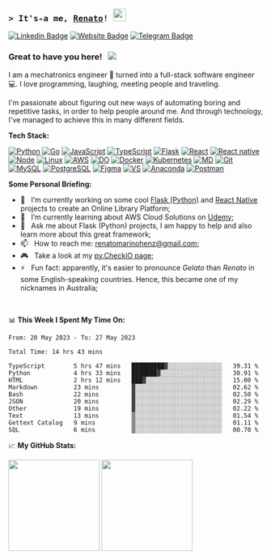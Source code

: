 <!--
**renatomh/renatomh** is a ✨ _special_ ✨ repository because its `README.md` (this file) appears on your GitHub profile.

- 👯 I’m looking to collaborate on ...
- 🤔 I’m looking for help with ...
-->

### <samp>&gt; It's-a me, <a href="https://github.com/renatomh" target="_blank">Renato</a>! <img src="https://media.giphy.com/media/hvRJCLFzcasrR4ia7z/giphy.gif" width="25"> </samp>

[![Linkedin Badge](https://img.shields.io/badge/-LinkedIn-0e76a8?style=flat-square&logo=Linkedin&logoColor=white)](https://www.linkedin.com/in/renato-marino-henz-a9081785/?locale=en_US)
[![Website Badge](https://img.shields.io/badge/Website-3b5998?style=flat-square&logo=google-chrome&logoColor=white)](https://www.mhsw.com.br/)
[![Telegram Badge](https://img.shields.io/badge/-Telegram-0088cc?style=flat-square&logo=Telegram&logoColor=white)](https://t.me/renatomarinohenz)

### Great to have you here! &nbsp; ![](https://visitor-badge.glitch.me/badge?page_id=renatomh.renatomh)

I am a mechatronics engineer 🦾 turned into a full-stack software engineer 💻. I love programming, laughing, meeting people and traveling.

I'm passionate about figuring out new ways of automating boring and repetitive tasks, in order to help people around me. And through technology, I've managed to achieve this in many different fields.

**Tech Stack:**

[![Python](https://img.shields.io/badge/-Python-000?style=for-the-badge&logo=python)](https://www.python.org/)
[![Go](https://img.shields.io/badge/Go-00ADD8?style=for-the-badge&logo=go&logoColor=white)](https://go.dev/)
[![JavaScript](https://img.shields.io/badge/JavaScript-F7E66A?style=for-the-badge&logo=javascript&logoColor=black)](https://developer.mozilla.org/docs/Web/JavaScript)
[![TypeScript](https://img.shields.io/badge/TypeScript-2F74C0?style=for-the-badge&logo=typescript&logoColor=white)](https://www.typescriptlang.org/)
[![Flask](https://img.shields.io/badge/Flask-000000?style=for-the-badge&logo=flask&logoColor=white)](https://flask.palletsprojects.com/en/2.2.x/)
[![React](https://img.shields.io/badge/React-5ED3F3?style=for-the-badge&logo=react&logoColor=black)](https://reactjs.org/)
[![React native](https://img.shields.io/badge/React_Native-61DAFB?style=for-the-badge&logo=react&logoColor=black)](https://reactnative.dev/)
[![Node](https://img.shields.io/badge/Node.js-7CB73F?style=for-the-badge&logo=node.js&logoColor=white)](https://nodejs.org/en/)
[![Linux](https://img.shields.io/badge/Linux-FCC624?style=for-the-badge&logo=linux&logoColor=black)](https://www.linux.org/)
[![AWS](https://img.shields.io/badge/AWS-FF9900?style=for-the-badge&logo=amazonaws&logoColor=white)](https://aws.amazon.com/)
[![DO](https://img.shields.io/badge/Digital_Ocean-0080FF?style=for-the-badge&logo=DigitalOcean&logoColor=white)](https://www.digitalocean.com/)
[![Docker](https://img.shields.io/badge/docker-%230db7ed.svg?style=for-the-badge&logo=docker&logoColor=white)](https://www.docker.com/)
[![Kubernetes](https://img.shields.io/badge/kubernetes-%23326ce5.svg?style=for-the-badge&logo=kubernetes&logoColor=white)](https://kubernetes.io/)
[![MD](https://img.shields.io/badge/Markdown-000000?style=for-the-badge&logo=markdown&logoColor=white)](https://www.markdownguide.org/)
[![Git](https://img.shields.io/badge/GIT-E44C30?style=for-the-badge&logo=git&logoColor=white)](https://git-scm.com/)
[![MySQL](https://img.shields.io/badge/MySQL-1D4A65?style=for-the-badge&logo=mysql&logoColor=white)](https://www.mysql.com/)
[![PostgreSQL](https://img.shields.io/badge/PostgreSQL-2F5E8D?style=for-the-badge&logo=postgresql&logoColor=white)](https://www.postgresql.org/)
[![Figma](https://img.shields.io/badge/Figma-F76E5F?style=for-the-badge&logo=figma&logoColor=white)](https://www.figma.com/)
[![VS](https://img.shields.io/badge/Visual_Studio_Code-0078D4?style=for-the-badge&logo=visual%20studio%20code&logoColor=white)](https://code.visualstudio.com/)
[![Anaconda](https://img.shields.io/badge/anaconda-0078D4?style=for-the-badge&logo=anaconda&logoColor=white)](https://www.anaconda.com/)
[![Postman](https://img.shields.io/badge/Postman-FF6C37?style=for-the-badge&logo=postman&logoColor=white)](https://www.postman.com/)

<!--<img align="right" alt="Coding" src="./assets/coding.png" width="408" />-->
  
**Some Personal Briefing:**

- 🔭&nbsp;&nbsp; I’m currently working on some cool [Flask (Python)](https://github.com/renatomh/api-onlibrary) and [React Native](https://github.com/renatomh/mobileonlibrary) projects to create an Online Library Platform;
- 🌱&nbsp;&nbsp; I’m currently learning about AWS Cloud Solutions on [Udemy](https://www.udemy.com/course/aws-certified-solutions-architect-associate-saa-c03/);
- 💬&nbsp;&nbsp; Ask me about Flask (Python) projects, I am happy to help and also learn more about this great framework;
- 📫&nbsp;&nbsp; How to reach me: renatomarinohenz@gmail.com;
- 🎮&nbsp;&nbsp; Take a look at my [py.CheckiO page](https://py.checkio.org/user/renatomh/);
- ⚡&nbsp;&nbsp; Fun fact: apparently, it's easier to pronounce *Gelato* than *Renato* in some English-speaking countries. Hence, this became one of my nicknames in Australia;

</br>

📊 **This Week I Spent My Time On:**
<!--START_SECTION:waka-->

```text
From: 20 May 2023 - To: 27 May 2023

Total Time: 14 hrs 43 mins

TypeScript        5 hrs 47 mins   █████████▓░░░░░░░░░░░░░░░   39.31 %
Python            4 hrs 33 mins   ███████▓░░░░░░░░░░░░░░░░░   30.91 %
HTML              2 hrs 12 mins   ███▓░░░░░░░░░░░░░░░░░░░░░   15.00 %
Markdown          23 mins         ▓░░░░░░░░░░░░░░░░░░░░░░░░   02.62 %
Bash              22 mins         ▓░░░░░░░░░░░░░░░░░░░░░░░░   02.50 %
JSON              20 mins         ▓░░░░░░░░░░░░░░░░░░░░░░░░   02.29 %
Other             19 mins         ▓░░░░░░░░░░░░░░░░░░░░░░░░   02.22 %
Text              13 mins         ▒░░░░░░░░░░░░░░░░░░░░░░░░   01.54 %
Gettext Catalog   9 mins          ▒░░░░░░░░░░░░░░░░░░░░░░░░   01.11 %
SQL               6 mins          ▒░░░░░░░░░░░░░░░░░░░░░░░░   00.70 %
```

<!--END_SECTION:waka-->

📈 **My GitHub Stats:**

<p>
  <img height="180em" src="https://github-readme-stats.vercel.app/api?username=renatomh&show_icons=true&hide_border=true&&count_private=true&include_all_commits=true" />
  <img height="180em" src="https://github-readme-stats.vercel.app/api/top-langs/?username=renatomh&exclude_repo=KNN-Image-Classification&show_icons=true&hide_border=true&layout=compact&langs_count=8"/>
</p>

